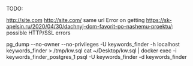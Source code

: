 TODO:

http://site.com http://site.com/ same url
Error on getting https://sk-apelsin.ru/2020/04/30/dachnyj-dom-favorit-po-nashemu-proektu/: possible HTTP/SSL errors

pg_dump --no-owner --no-privileges -U keywords_finder -h localhost keywords_finder > /tmp/kw.sql
cat ~/Desktop/kw.sql | docker exec -i keywords_finder_postgres_1 psql -U keywords_finder -d keywords_finder